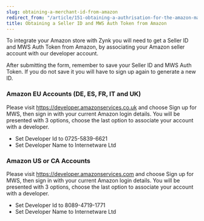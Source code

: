 ```yaml
---
slug: obtaining-a-merchant-id-from-amazon
redirect_from: "/article/151-obtaining-a-authrisation-for-the-amazon-marketplace"
title: Obtaining a Seller ID and MWS Auth Token from Amazon
---
```

To integrate your Amazon store with Zynk you will need to get a Seller ID and MWS Auth Token from Amazon, by associating your Amazon seller account with our developer account.

After submitting the form, remember to save your Seller ID and MWS Auth Token. If you do not save it you will have to sign up again to generate a new ID.

### Amazon EU Accounts (DE, ES, FR, IT and UK)
Please visit  https://developer.amazonservices.co.uk and choose Sign up for MWS, then sign in with your current Amazon login details. 
You will be presented with 3 options, choose the last option to associate your account with a developer.

* Set Developer Id to 0725-5839-6621
* Set Developer Name to Internetware Ltd

### Amazon US or CA Accounts
Please visit  https://developer.amazonservices.com and choose Sign up for MWS, then sign in with your current Amazon login details.
You will be presented with 3 options, choose the last option to associate your account with a developer.

* Set Developer Id to 8089-4719-1771
* Set Developer Name to Internetware Ltd
